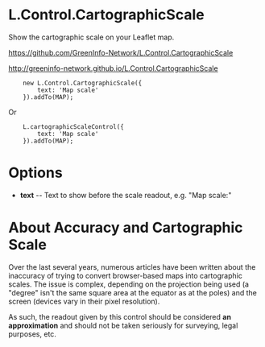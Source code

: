 # L.Control.CartographicScale

Show the cartographic scale on your Leaflet map.

https://github.com/GreenInfo-Network/L.Control.CartographicScale

http://greeninfo-network.github.io/L.Control.CartographicScale

```
    new L.Control.CartographicScale({
        text: 'Map scale'
    }).addTo(MAP);
```

Or

```
    L.cartographicScaleControl({
        text: 'Map scale'
    }).addTo(MAP);
```


# Options

* **text** -- Text to show before the scale readout, e.g. "Map scale:"


# About Accuracy and Cartographic Scale

Over the last several years, numerous articles have been written about the inaccuracy of trying to convert browser-based maps into cartographic scales. The issue is complex, depending on the projection being used (a "degree" isn't the same square area at the equator as at the poles) and the screen (devices vary in their pixel resolution).

As such, the readout given by this control should be considered **an approximation** and should not be taken seriously for surveying, legal purposes, etc.
